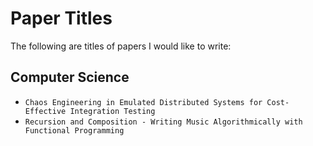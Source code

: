 # Paper Titles

The following are titles of papers I would like to write:

## Computer Science

- `Chaos Engineering in Emulated Distributed Systems for Cost-Effective Integration Testing`
- `Recursion and Composition - Writing Music Algorithmically with Functional Programming`

